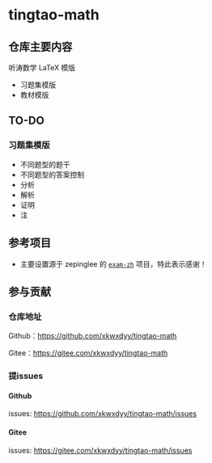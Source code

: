 # tingtao-math

## 仓库主要内容

听涛数学 LaTeX 模版

- 习题集模版
- 教材模版

## TO-DO

### 习题集模版

- 不同题型的题干
- 不同题型的答案控制
- 分析
- 解析
- 证明
- 注

## 参考项目

- 主要设置源于 zepinglee 的 [`exam-zh`](https://github.com/zepinglee/exam-zh) 项目，特此表示感谢！
## 参与贡献

### 仓库地址
Github：https://github.com/xkwxdyy/tingtao-math

Gitee：https://gitee.com/xkwxdyy/tingtao-math

### 提issues
#### Github
issues: https://github.com/xkwxdyy/tingtao-math/issues

#### Gitee
issues: https://gitee.com/xkwxdyy/tingtao-math/issues

